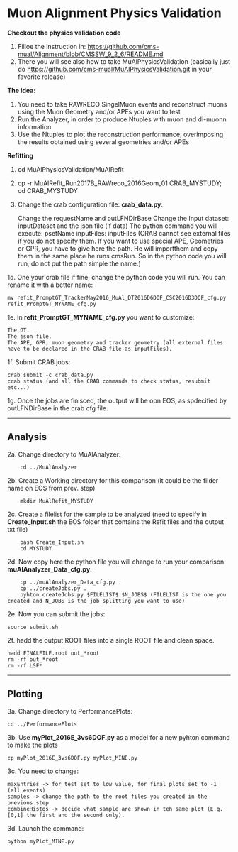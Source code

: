 # Muon Alignment Physics Validation

**Checkout the physics validation code**
1. Filloe the instruction in: https://github.com/cms-mual/Alignment/blob/CMSSW_9_2_6/README.md
2. There you will see also how to take MuAlPhysicsValidation (basically just do https://github.com/cms-mual/MuAlPhysicsValidation.git in your favorite release)

**The idea:**
1. You need to take RAWRECO SingelMuon events and reconstruct muons using the Muon Geometry and/or APEs you want to test
2. Run the Analyzer, in order to produce Ntuples with muon and di-muonn information
3. Use the Ntuples to plot the reconstruction performance, overimposing the results obtained using several geometries and/or APEs

**Refitting**

1. cd MuAlPhysicsValidation/MuAlRefit
2. cp -r MuAlRefit_Run2017B_RAWreco_2016Geom_01 CRAB_MYSTUDY; cd CRAB_MYSTUDY
3. Change the crab configuration file: **crab_data.py**:

    Change the requestName and outLFNDirBase 
    Change the Input dataset: inputDataset and the json file (if data)
    The python command you will execute: psetName
    inputFiles: inputFiles (CRAB cannot see external files if you do not specify them. If you want to use special APE, Geometries or GPR, you have to give here the path. He will importthem and copy them in the same place he runs cmsRun. So in the python code you will run, do not put the path simple the name.)

1d. One your crab file if fine, change the python code you will run. You can rename it with a better name:

    mv refit_PromptGT_TrackerMay2016_MuAl_DT2016D6DOF_CSC2016D3DOF_cfg.py refit_PromptGT_MYNAME_cfg.py
 
1e. In **refit_PromptGT_MYNAME_cfg.py** you want to customize:

    The GT.
    The json file.
    The APE, GPR, muon geometry and tracker geometry (all external files have to be declared in the CRAB file as inputFiles).

1f. Submit CRAB jobs:

    crab submit -c crab_data.py
    crab status (and all the CRAB commands to check status, resubmit etc...)

1g. Once the jobs are finisced, the output will be opn EOS, as spdecified by outLFNDirBase in the crab cfg file.

---
## Analysis

2a. Change directory to MuAlAnalyzer:

        cd ../MuAlAnalyzer

2b. Create a Working directory for this comparison (it could be the filder name on EOS from prev. step)

        mkdir MuAlRefit_MYSTUDY

2c. Create a filelist for the sample to be analyzed (need to specify in **Create_Input.sh** the EOS folder that contains the Refit files and the output txt file)

        bash Create_Input.sh 
        cd MYSTUDY

2d. Now copy here the python file you will change to run your comparison **muAlAnalyzer_Data_cfg.py**.
      
        cp ../muAlAnalyzer_Data_cfg.py .
        cp ../createJobs.py .
        pyhton createJobs.py $FILELIST$ $N_JOBS$ (FILELIST is the one you created and N_JOBS is the job splitting you want to use)

2e. Now you can submit the jobs:

    source submit.sh
    
2f. hadd the output ROOT files into a single ROOT file and clean space.
 
    hadd FINALFILE.root out_*root
    rm -rf out_*root
    rm -rf LSF*

---
## Plotting

3a. Change directory to PerformancePlots:

    cd ../PerformancePlots

3b. Use **myPlot_2016E_3vs6DOF.py** as a model for a new pyhton command to make the plots

    cp myPlot_2016E_3vs6DOF.py myPlot_MINE.py

3c. You need to change:
    
    maxEntries -> for test set to low value, for final plots set to -1 (all events)
    samples -> change the path to the root files you created in the previous step
    combineHistos -> decide what sample are shown in teh same plot (E.g. [0,1] the first and the second only).

3d. Launch the command:

    python myPlot_MINE.py
